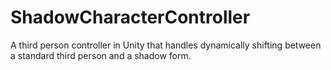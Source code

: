 # ShadowCharacterController
A third person controller in Unity that handles dynamically shifting between a standard third person and a shadow form.

